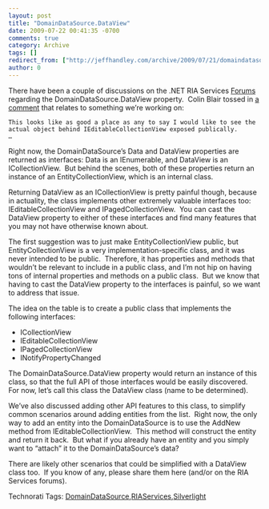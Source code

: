 ```yaml
---
layout: post
title: "DomainDataSource.DataView"
date: 2009-07-22 00:41:35 -0700
comments: true
category: Archive
tags: []
redirect_from: ["http://jeffhandley.com/archive/2009/07/21/domaindatasource-dataview.aspx"].aspx
author: 0
---
```

<!-- more -->
<p>There have been a couple of discussions on the .NET RIA Services <a href="http://silverlight.net/forums/53.aspx" target="_blank">Forums</a> regarding the DomainDataSource.DataView property.  Colin Blair tossed in <a title="Colin Blair suggests having a public class for the DataView property" href="http://silverlight.net/forums/p/111826/254798.aspx#254798" target="_blank">a comment</a> that relates to something we’re working on:</p>  <p><code>This looks like as good a place as any to say I would like to see the actual object behind IEditableCollectionView exposed publically.      <br />…</code></p>  <p>Right now, the DomainDataSource’s Data and DataView properties are returned as interfaces: Data is an IEnumerable, and DataView is an ICollectionView.  But behind the scenes, both of these properties return an instance of an EntityCollectionView, which is an internal class.</p>  <p>Returning DataView as an ICollectionView is pretty painful though, because in actuality, the class implements other extremely valuable interfaces too: IEditableCollectionView and IPagedCollectionView.  You can cast the DataView property to either of these interfaces and find many features that you may not have otherwise known about.</p>  <p>The first suggestion was to just make EntityCollectionView public, but EntityCollectionView is a very implementation-specific class, and it was never intended to be public.  Therefore, it has properties and methods that wouldn’t be relevant to include in a public class, and I’m not hip on having tons of internal properties and methods on a public class.  But we know that having to cast the DataView property to the interfaces is painful, so we want to address that issue.</p>  <p>The idea on the table is to create a public class that implements the following interfaces:</p>  <ul>   <li>ICollectionView </li>    <li>IEditableCollectionView </li>    <li>IPagedCollectionView </li>    <li>INotifyPropertyChanged </li> </ul>  <p>The DomainDataSource.DataView property would return an instance of this class, so that the full API of those interfaces would be easily discovered.  For now, let’s call this class the DataView class (name to be determined).</p>  <p>We’ve also discussed adding other API features to this class, to simplify common scenarios around adding entities from the list.  Right now, the only way to add an entity into the DomainDataSource is to use the AddNew method from IEditableCollectionView.  This method will construct the entity and return it back.  But what if you already have an entity and you simply want to “attach” it to the DomainDataSource’s data?</p>  <p>There are likely other scenarios that could be simplified with a DataView class too.  If you know of any, please share them here (and/or on the RIA Services forums).</p>  <div style="padding-bottom: 0px; margin: 0px; padding-left: 0px; padding-right: 0px; display: inline; float: none; padding-top: 0px" id="scid:0767317B-992E-4b12-91E0-4F059A8CECA8:10016279-49bf-46fa-b7e9-b1604787ff1c" class="wlWriterEditableSmartContent">Technorati Tags: <a href="http://technorati.com/tags/DomainDataSource" rel="tag">DomainDataSource</a>,<a href="http://technorati.com/tags/RIAServices" rel="tag">RIAServices</a>,<a href="http://technorati.com/tags/Silverlight" rel="tag">Silverlight</a></div>

